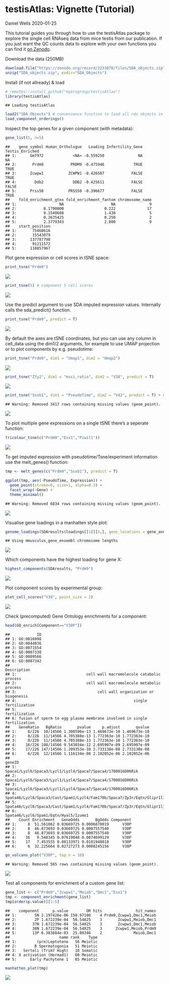 testisAtlas: Vignette (Tutorial)
================
Daniel Wells
2020-01-25

This tutorial guides you through how to use the testisAtlas package to
explore the single cell RNAseq data from mice testis from our
publication. If you just want the QC counts data to explore with your
own functions you can find it [on
Zenodo](https://zenodo.org/record/3233870).

Download the data
(250MB)

``` r
download.file("https://zenodo.org/record/3233870/files/SDA_objects.zip", "SDA_objects.zip")
unzip("SDA_objects.zip", exdir="SDA_Objects")
```

Install (if not allready) & load

``` r
# remotes::install_github("myersgroup/testisAtlas")
library(testisAtlas)
```

    ## Loading testisAtlas

``` r
load2("SDA_Objects") # convenience function to load all rds objects in a folder
load_component_orderings()
```

Inspect the top genes for a given component (with
    metadata):

``` r
gene_list(5, n=5)
```

    ##    gene_symbol Human_Orthologue   Loading Infertility_Gene Testis_Enriched
    ## 1:      Gm7972             <NA> -0.559250               NA              NA
    ## 2:       Prdm9            PRDM9 -0.475946             TRUE            TRUE
    ## 3:      Zcwpw1           ZCWPW1 -0.426587            FALSE            TRUE
    ## 4:        Ddb2             DDB2 -0.425611            FALSE           FALSE
    ## 5:      Prss50           PRSS50 -0.396677            FALSE            TRUE
    ##    fold_enrichment_gtex fold_enrichment_fantom chromosome_name
    ## 1:                   NA                     NA               9
    ## 2:            8.1790000                  0.222              17
    ## 3:            9.1540688                  1.430               5
    ## 4:            0.2635425                  0.250               2
    ## 5:            2.3779343                  2.800               9
    ##    start_position
    ## 1:       75468616
    ## 2:       15543079
    ## 3:      137787798
    ## 4:       91211572
    ## 5:      110857967

Plot gene expression or cell scores in tSNE space:

``` r
print_tsne("Prdm9")
```

![](vignette_files/figure-gfm/tsne-1.png)<!-- -->

``` r
print_tsne(5) # component 5 cell scores
```

![](vignette_files/figure-gfm/tsne-2.png)<!-- -->

Use the predict argument to use SDA imputed expression values.
Internally calls the sda\_predict() function.

``` r
print_tsne("Prdm9", predict = T)
```

![](vignette_files/figure-gfm/imputed-1.png)<!-- -->

By default the axes are tSNE coordinates, but you can use any column in
cell\_data using the dim1/2 arguments, for example to use UMAP
projection or to plot components by
e.g. pseudotime:

``` r
print_tsne("Prdm9", dim1 = "Umap1", dim2 = "Umap2")
```

![](vignette_files/figure-gfm/umap-1.png)<!-- -->

``` r
print_tsne("Zfy2", dim1 = "msci_ratio", dim2 = "V38", predict = T)
```

![](vignette_files/figure-gfm/umap-2.png)<!-- -->

``` r
print_tsne("Ssxb1", dim1 = "PseudoTime", dim2 = "V42", predict = T) + scale_y_reverse() + scale_x_reverse() 
```

    ## Warning: Removed 3417 rows containing missing values (geom_point).

![](vignette_files/figure-gfm/umap-3.png)<!-- -->

To plot multiple gene expressions on a single tSNE there’s a seperate
function:

``` r
tricolour_tsne(c("Prdm9","Esx1","Piwil1"))
```

![](vignette_files/figure-gfm/tricolour-1.png)<!-- -->

To get imputed expression with pseudotime/Tsne/experiment information
use the melt\_genes() function:

``` r
tmp <- melt_genes(c("Prdm9","Ssxb1"), predict = T)

ggplot(tmp, aes(-PseudoTime, Expression)) +
  geom_point(stroke=0, size=1, alpha=0.3) +
  facet_wrap(~Gene) +
  theme_minimal()
```

    ## Warning: Removed 6834 rows containing missing values (geom_point).

![](vignette_files/figure-gfm/pseudotime-1.png)<!-- -->

Visualise gene loadings in a manhatten style
plot:

``` r
genome_loadings(SDAresults$loadings[[1]][5,], gene_locations = gene_annotations)
```

    ## Using mmusculus_gene_ensembl chromosome lengths

![](vignette_files/figure-gfm/manhatten-1.png)<!-- -->

Which components have the highest loading for gene X:

``` r
highest_components(SDAresults, "Prdm9")
```

![](vignette_files/figure-gfm/highest-1.png)<!-- -->

Plot component scores by experimental group:

``` r
plot_cell_scores("V38", point_size = 2)
```

![](vignette_files/figure-gfm/cell_scores-1.png)<!-- -->

Check (precomputed) Gene Ontology enrichments for a component:

``` r
head(GO_enrich[Component=="V30P"])
```

    ##            ID
    ## 1: GO:0016998
    ## 2: GO:0044036
    ## 3: GO:0071554
    ## 4: GO:0007338
    ## 5: GO:0009566
    ## 6: GO:0007342
    ##                                                                Description
    ## 1:                               cell wall macromolecule catabolic process
    ## 2:                               cell wall macromolecule metabolic process
    ## 3:                                    cell wall organization or biogenesis
    ## 4:                                                    single fertilization
    ## 5:                                                           fertilization
    ## 6: fusion of sperm to egg plasma membrane involved in single fertilization
    ##    GeneRatio   BgRatio       pvalue     p.adjust       qvalue
    ## 1:     8/226  10/14566 1.300596e-13 1.469673e-10 1.469673e-10
    ## 2:     8/226  11/14566 4.705388e-13 1.772363e-10 1.772363e-10
    ## 3:     8/226  11/14566 4.705388e-13 1.772363e-10 1.772363e-10
    ## 4:    16/226 108/14566 9.543034e-12 2.695907e-09 2.695907e-09
    ## 5:    17/226 147/14566 1.209353e-10 2.733138e-08 2.733138e-08
    ## 6:     6/226  12/14566 1.116134e-08 2.102052e-06 2.102052e-06
    ##                                                                                                          geneID
    ## 1:                                                  Spaca1/Lyzl6/Spaca3/Lyzl1/Lyzl4/Spaca7/Spaca4/1700016D06Rik
    ## 2:                                                  Spaca1/Lyzl6/Spaca3/Lyzl1/Lyzl4/Spaca7/Spaca4/1700016D06Rik
    ## 3:                                                  Spaca1/Lyzl6/Spaca3/Lyzl1/Lyzl4/Spaca7/Spaca4/1700016D06Rik
    ## 4:       Spata46/Lyzl6/Spaca3/Cast/Spam1/Lyzl4/Fam170b/Spaca7/Zp3r/Eqtn/Glipr1l1/Adam24/Hyal5/Izumo1/H3f3b/Zpbp
    ## 5: Spata46/Lyzl6/Spaca3/Cast/Spam1/Lyzl4/Fam170b/Spaca7/Zp3r/Eqtn/Glipr1l1/Tekt4/Adam24/Hyal5/Izumo1/H3f3b/Zpbp
    ## 6:                                                                        Spata46/Lyzl6/Spam1/Eqtn/Hyal5/Izumo1
    ##    Count Enrichment   GeneOdds       BgOdds Component
    ## 1:     8  51.561062 0.03669725 0.0006870019      V30P
    ## 2:     8  46.873693 0.03669725 0.0007557540      V30P
    ## 3:     8  46.873693 0.03669725 0.0007557540      V30P
    ## 4:    16   9.548345 0.07619048 0.0074699129      V30P
    ## 5:    17   7.453555 0.08133971 0.0101948818      V30P
    ## 6:     6  32.225664 0.02727273 0.0008245156      V30P

``` r
go_volcano_plot("V30P", top_n = 10)
```

    ## Warning: Removed 565 rows containing missing values (geom_point).

![](vignette_files/figure-gfm/GO-1.png)<!-- -->

Test all components for enrichment of a custom gene list:

``` r
gene_list <- c("Prdm9","Zcwpw1","Meiob","Dmc1","Esx1")
tmp <- component_enrichment(gene_list)
tmp[order(p.value)][1:5]
```

    ##    component      p.value        OR hits               hit_names
    ## 1:        5N 2.197426e-06 150.97100    4 Prdm9,Zcwpw1,Dmc1,Meiob
    ## 2:        2P 1.672239e-04  56.54825    3       Zcwpw1,Meiob,Dmc1
    ## 3:       37N 1.672239e-04  56.54825    3       Zcwpw1,Dmc1,Meiob
    ## 4:       38N 1.672239e-04  56.54825    3      Zcwpw1,Meiob,Prdm9
    ## 5:       13P 6.383884e-03  25.08346    2              Meiob,Dmc1
    ##                      name rank    Type
    ## 1:         (pre)Leptotene   56 Meiotic
    ## 2:        B Spermatogonia   51 Meiotic
    ## 3:   Sertoli (Trim7 High)   18 Somatic
    ## 4: X activation (Hormad1)   60 Meiotic
    ## 5:      Early Pachytene 1   65 Meiotic

``` r
manhatten_plot(tmp)
```

![](vignette_files/figure-gfm/enrichment-1.png)<!-- -->
